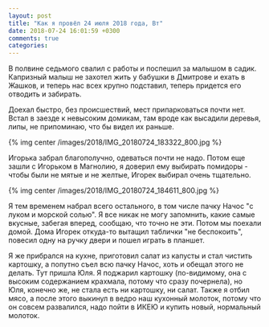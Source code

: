 ```yaml
---
layout: post
title: "Как я провёл 24 июля 2018 года, Вт"
date: 2018-07-24 16:01:59 +0300
comments: true
categories: 
---
```

В полвине седьмого свалил с работы и поспешил за малышом в садик. Капризный малыш не захотел жить у бабушки в Дмитрове и ехать в Жашков, и теперь нас всех крупно подставил, теперь придется его отводить и забирать.

Доехал быстро, без происшествий, мест припарковаться почти нет. Встал в заезде к невысоким домикам, там вроде как высадили деревья, липы, не припоминаю, что бы видел их раньше.

{% img center /images/2018/IMG_20180724_183322_800.jpg %}

Игорька забрал благополучно, одеваться почти не надо. Потом еще зашли с Игорьком в Магнолию, я доверил ему выбирать помидоры - чтобы были не мятые и не желтые, Игорек выбирал очень тщательно.

{% img center /images/2018/IMG_20180724_184611_800.jpg %}

Я тем временем набрал всего остального, в том числе пачку Начос "с луком и морской солью". Я все никак не могу запомнить, какие самые вкусные, забегая вперед, сообщаю, что точно не эти. Потом мы поехали домой. Дома Игорек откуда-то вытащил таблички "не беспокоить", повесил одну на ручку двери и пошел играть в планшет.

Я же прибрался на кухне, приготовил салат из капусты и стал чистить картошку, а попутно съел всю пачку Начос, хоть и обещал этого не делать. Тут пришла Юля. Я поджарил картошку (по-видимому, она с высоким содержанием крахмала, потому что сразу почернела), но Юля, конечно же, не стала есть ни картошку, ни салат. Также я отбил мясо, а после этого выкинул в ведро наш кухонный молоток, потому что он совсем развалился, надо пойти в ИКЕЮ и купить новый, нормальный молоток.